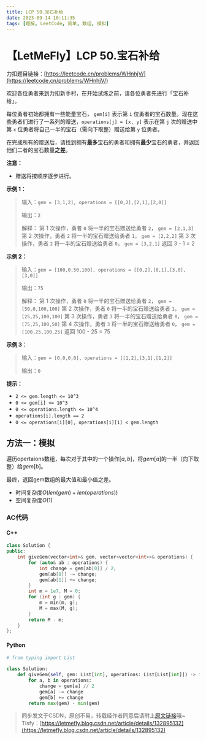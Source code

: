 ```yaml
---
title: LCP 50.宝石补给
date: 2023-09-14 10:11:35
tags: [题解, LeetCode, 简单, 数组, 模拟]
---
```


# 【LetMeFly】LCP 50.宝石补给

力扣题目链接：[https://leetcode.cn/problems/WHnhjV/](https://leetcode.cn/problems/WHnhjV/)

欢迎各位勇者来到力扣新手村，在开始试炼之前，请各位勇者先进行「宝石补给」。

每位勇者初始都拥有一些能量宝石， `gem[i]` 表示第 `i` 位勇者的宝石数量。现在这些勇者们进行了一系列的赠送，`operations[j] = [x, y]` 表示在第 `j` 次的赠送中 第 `x` 位勇者将自己一半的宝石（需向下取整）赠送给第 `y` 位勇者。

在完成所有的赠送后，请找到拥有**最多**宝石的勇者和拥有**最少**宝石的勇者，并返回他们二者的宝石数量**之差**。

**注意：**
- 赠送将按顺序逐步进行。

**示例 1：**
>输入：`gem = [3,1,2], operations = [[0,2],[2,1],[2,0]]`
>
>输出：`2`
>
>解释：
>第 1 次操作，勇者 `0` 将一半的宝石赠送给勇者 `2`， `gem = [2,1,3]`
>第 2 次操作，勇者 `2` 将一半的宝石赠送给勇者 `1`， `gem = [2,2,2]`
>第 3 次操作，勇者 `2` 将一半的宝石赠送给勇者 `0`， `gem = [3,2,1]`
>返回 3 - 1 = 2

**示例 2：**
>输入：`gem = [100,0,50,100], operations = [[0,2],[0,1],[3,0],[3,0]]`
>
>输出：`75`
>
>解释：
>第 1 次操作，勇者 `0` 将一半的宝石赠送给勇者 `2`， `gem = [50,0,100,100]`
>第 2 次操作，勇者 `0` 将一半的宝石赠送给勇者 `1`， `gem = [25,25,100,100]`
>第 3 次操作，勇者 `3` 将一半的宝石赠送给勇者 `0`， `gem = [75,25,100,50]`
>第 4 次操作，勇者 `3` 将一半的宝石赠送给勇者 `0`， `gem = [100,25,100,25]`
>返回 100 - 25 = 75

**示例 3：**
>输入：`gem = [0,0,0,0], operations = [[1,2],[3,1],[1,2]]`
>
>输出：`0`

**提示：**
- `2 <= gem.length <= 10^3`
- `0 <= gem[i] <= 10^3`
- `0 <= operations.length <= 10^4`
- `operations[i].length == 2`
- `0 <= operations[i][0], operations[i][1] < gem.length`
    
## 方法一：模拟

遍历opertaions数组，每次对于其中的一个操作$[a, b]$，将$gem[a]$的一半（向下取整）给$gem[b]$。

最终，返回gem数组的最大值和最小值之差。

+ 时间复杂度$O(len(gem) + len(operations))$
+ 空间复杂度$O(1)$

### AC代码

#### C++

```cpp
class Solution {
public:
    int giveGem(vector<int>& gem, vector<vector<int>>& operations) {
        for (auto& ab : operations) {
            int change = gem[ab[0]] / 2;
            gem[ab[0]] -= change;
            gem[ab[1]] += change;
        }
        int m = 1e7, M = 0;
        for (int g : gem) {
            m = min(m, g);
            M = max(M, g);
        }
        return M - m;
    }
};
```

#### Python

```python
# from typing import List

class Solution:
    def giveGem(self, gem: List[int], operations: List[List[int]]) -> int:
        for a, b in operations:
            change = gem[a] // 2
            gem[a] -= change
            gem[b] += change
        return max(gem) - min(gem)
```

> 同步发文于CSDN，原创不易，转载经作者同意后请附上[原文链接](https://blog.tisfy.eu.org/2023/09/15/LeetCode%20LCP%2050.%20%E5%AE%9D%E7%9F%B3%E8%A1%A5%E7%BB%99/)哦~
> Tisfy：[https://letmefly.blog.csdn.net/article/details/132895132](https://letmefly.blog.csdn.net/article/details/132895132)
